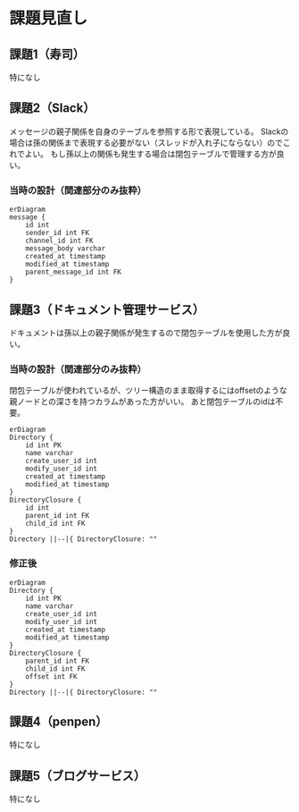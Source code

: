 # 課題見直し

## 課題1（寿司）
特になし

## 課題2（Slack）
メッセージの親子関係を自身のテーブルを参照する形で表現している。
Slackの場合は孫の関係まで表現する必要がない（スレッドが入れ子にならない）のでこれでよい。
もし孫以上の関係も発生する場合は閉包テーブルで管理する方が良い。
### 当時の設計（関連部分のみ抜粋）
```mermaid
erDiagram
message {
    id int
    sender_id int FK
    channel_id int FK
    message_body varchar
    created_at timestamp
    modified_at timestamp
    parent_message_id int FK
}
```
## 課題3（ドキュメント管理サービス）
ドキュメントは孫以上の親子関係が発生するので閉包テーブルを使用した方が良い。
### 当時の設計（関連部分のみ抜粋）
閉包テーブルが使われているが、ツリー構造のまま取得するにはoffsetのような親ノードとの深さを持つカラムがあった方がいい。
あと閉包テーブルのidは不要。
```mermaid
erDiagram
Directory {
    id int PK
    name varchar
    create_user_id int
    modify_user_id int
    created_at timestamp
    modified_at timestamp
}
DirectoryClosure {
    id int
    parent_id int FK
    child_id int FK
}
Directory ||--|{ DirectoryClosure: ""
```
### 修正後
```mermaid
erDiagram
Directory {
    id int PK
    name varchar
    create_user_id int
    modify_user_id int
    created_at timestamp
    modified_at timestamp
}
DirectoryClosure {
    parent_id int FK
    child_id int FK
    offset int FK
}
Directory ||--|{ DirectoryClosure: ""
```

## 課題4（penpen）
特になし

## 課題5（ブログサービス）
特になし